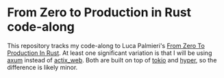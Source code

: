 # From Zero to Production in Rust code-along

This repository tracks my code-along to Luca Palmieri's [From Zero To Production In Rust][zero2prod].
At least one significant variation is that I will be using [axum][axum] instead of [actix_web][actix_web].
Both are built on top of [tokio][tokio] and [hyper][hyper], so the difference is likely minor.

<!-- Links -->
[actix_web]: https://actix.rs/ "Actix"
[axum]: https://github.com/tokio-rs/axum "tokio-rs/axum: Ergonomic and modular web framework built with Tokio, Tower, and Hyper"
[hyper]: https://hyper.rs/ "hyper - fast and safe HTTP for the Rust language"
[tokio]: https://tokio.rs "Tokio - An asynchronous Rust runtime"
[zero2prod]: https://www.zero2prod.com/ "Zero to Production In Rust - An Introduction To Backend Development"